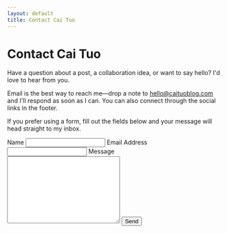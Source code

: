 ```yaml
---
layout: default
title: Contact Cai Tuo
---
```


<div id="contact">
  <h1 class="pageTitle">Contact Cai Tuo</h1>
  <div class="contactContent">
    <p class="intro">Have a question about a post, a collaboration idea, or want to say hello? I'd love to hear from you.</p>
    <p>Email is the best way to reach me—drop a note to <a href="mailto:hello@caituoblog.com">hello@caituoblog.com</a> and I'll respond as soon as I can. You can also connect through the social links in the footer.</p>
    <p>If you prefer using a form, fill out the fields below and your message will head straight to my inbox.</p>
  </div>
  <form action="https://formspree.io/f/your-form-id" method="POST">
    <label for="name">Name</label>
    <input type="text" id="name" name="name" class="full-width" />
    <label for="email">Email Address</label>
    <input type="email" id="email" name="_replyto" class="full-width" />
    <label for="message">Message</label>
    <textarea name="message" id="message" cols="30" rows="10" class="full-width"></textarea>
    <input type="submit" value="Send" class="button" />
  </form>
</div>
